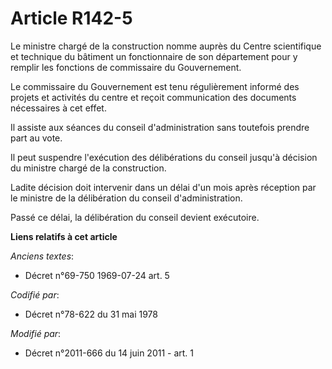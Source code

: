 # Article R142-5

Le ministre chargé de la construction nomme auprès du Centre scientifique et technique du bâtiment un fonctionnaire de son
département pour y remplir les fonctions de commissaire du Gouvernement. 

Le commissaire du Gouvernement est tenu régulièrement informé des projets et activités du centre et reçoit communication des
documents nécessaires à cet effet. 

Il assiste aux séances du conseil d'administration sans toutefois prendre part au vote. 

Il peut suspendre l'exécution des délibérations du conseil jusqu'à décision du ministre chargé de la construction. 

Ladite décision doit intervenir dans un délai d'un mois après réception par le ministre de la délibération du conseil
d'administration. 

Passé ce délai, la délibération du conseil devient exécutoire.

**Liens relatifs à cet article**

_Anciens textes_:

  - Décret n°69-750 1969-07-24 art. 5

_Codifié par_:

  - Décret n°78-622 du 31 mai 1978

_Modifié par_:

  - Décret n°2011-666 du 14 juin 2011 - art. 1
